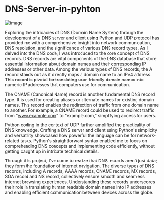 # DNS-Server-in-pyhton
![image](https://github.com/user-attachments/assets/4a0241ba-3bce-4f2e-a6ff-e168abc92db9)

Exploring the intricacies of DNS (Domain Name System) through the development of a DNS server 
and client using Python and UDP protocol has provided me with a comprehensive insight into 
network communication, DNS resolution, and the significance of various DNS record types. 
As I delved into the DNS code, I was introduced to the core concept of DNS records. DNS records are 
vital components of the DNS database that store essential information about domain names and 
their corresponding IP addresses or other data. Among the various types of DNS records, the A 
record stands out as it directly maps a domain name to an IPv4 address. This record is pivotal for 
translating user-friendly domain names into numeric IP addresses that computers use for 
communication. 

The CNAME (Canonical Name) record is another fundamental DNS record type. It is used for creating 
aliases or alternate names for existing domain names. This record enables the redirection of traffic 
from one domain name to another. For example, a CNAME record could be used to redirect traffic 
from "www.example.com" to "example.com," simplifying access for users. 

Python coding in the context of UDP further amplified the practicality of DNS knowledge. Crafting a 
DNS server and client using Python's simplicity and versatility showcased how powerful the language 
can be for network-related tasks. Python's straightforward syntax enabled me to focus on 
comprehending DNS concepts and implementing code efficiently, without getting caught up in 
intricate technical details. 

Through this project, I've come to realize that DNS records aren't just data; they form the foundation 
of internet navigation. The diverse types of DNS records, including A records, AAAA records, CNAME 
records, MX records, SOA record and  NS record, collectively ensure smooth and seamless internet 
browsing experiences. Understanding these records underscores their role in translating human
readable domain names into IP addresses and enabling efficient communication between devices 
across the globe.

